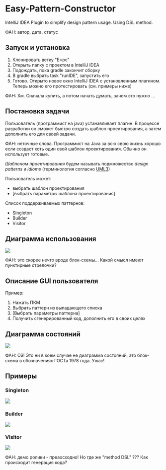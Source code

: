 # Easy-Pattern-Constructor
IntelliJ IDEA Plugin to simplify design pattern usage. Using DSL method.

ФАН: автор, дата, статус

## Запуск и установка

1. Клонировать ветку "E=pc"
2. Открыть папку с проектом в IntelliJ IDEA
3. Подождать, пока gradle закончит сборку
4. В gradle выбрать task "runIDE", запустить его
5. Готово. Открыто новое окно IntelliJ IDEA с установленным плагином. Теперь можно его протестировать (см. примеры ниже)

ФАН: Хм. Сначала купить, а потом начать думать, зачем это нужно ...

## Постановка задачи
Пользователь (программист на java) устанавливает плагин. В процессе разработки он сможет быстро создать шаблон проектирования, а затем дополнить его для своей задачи. 

ФАН: неточные слова. Программист на Java за всю свою жизнь хорошо если создаст хоть один свой шаблон проектирования. Обычно он использует готовые.

*Шаблоном проектирования* будем называть подмножество *design patterns* и *idioms* (терминология согласно [UML3](https://uml3.ru/library/design_patterns/design_patterns.html))

Пользователь может:
- выбрать шаблон проектирования
- [выбрать параметры шаблона проектирования] 

Список поддерживаемых паттернов:
- Singleton
- Builder
- Visitor

## Диаграмма использования
![](https://github.com/sergeevgk/GA2020/blob/E-%3D-pc/diagrams/uml_use_case.JPG)

ФАН: это скорее нечто вроде блок-схемы... Какой смысл имеют пунктирные стрелочки? 

## Описание GUI пользователя

Пример:

1. Нажать ПКМ
2. Выбрать паттерн из выпадающего списка
3. [Выбрать параметры паттерна]
4. Получить сгенерированный код, дополнить его в своих целях

## Диаграмма состояний
![](https://github.com/sergeevgk/GA2020/blob/E-%3D-pc/diagrams/uml_state.jpg)

ФАН: Ой! Это ни в коем случае не диаграмма состояний, это блок-схема в обозначениях ГОСТа 1978 года. Ужас! 

## Примеры

### Singleton
![](https://github.com/sergeevgk/GA2020/blob/E-%3D-pc/gifs/singleton.gif)

### Builder
![](https://github.com/sergeevgk/GA2020/blob/E-%3D-pc/gifs/builder.gif)

### Visitor
![](https://github.com/sergeevgk/GA2020/blob/E-%3D-pc/gifs/visitor.gif)


ФАН: демо ролики - преаосходно! Но где же "method DSL" ??? Как происходит генерация кода?
